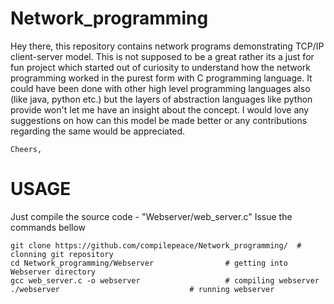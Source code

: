 # Network_programming
 
  Hey there, this repository contains network programs demonstrating TCP/IP client-server model. This is not
  supposed to be a great rather its a just for fun project which started out of curiosity to understand
	how the network programming worked in the purest form with C programming language. It could have been done
	with other high level programming languages also (like java, python etc.) but the layers of abstraction
	languages like python provide won't let me have an insight about the concept.
	I would love any suggestions on how can this model be made better or
	any contributions regarding the same would be appreciated.

	Cheers,


# USAGE
Just compile the source code - "Webserver/web_server.c"
Issue the commands bellow
	
	git clone https://github.com/compilepeace/Network_programming/	# clonning git repository
	cd Network_programming/Webserver				# getting into Webserver directory
	gcc web_server.c -o webserver					# compiling webserver
	./webserver 							# running webserver

	
